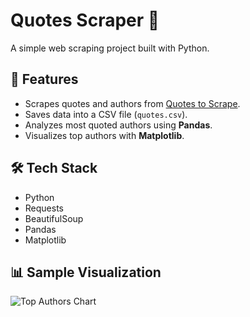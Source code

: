 # Quotes Scraper 📜

A simple web scraping project built with Python.

## 🚀 Features
- Scrapes quotes and authors from [Quotes to Scrape](http://quotes.toscrape.com).
- Saves data into a CSV file (`quotes.csv`).
- Analyzes most quoted authors using **Pandas**.
- Visualizes top authors with **Matplotlib**.

## 🛠️ Tech Stack
- Python
- Requests
- BeautifulSoup
- Pandas
- Matplotlib

## 📊 Sample Visualization
![Top Authors Chart](https://raw.githubusercontent.com/<abi26-abinaya>/<repo>/main/screenshot.png)

